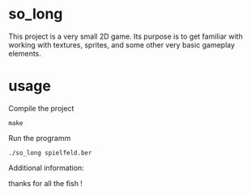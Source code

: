 # so_long

This project is a very small 2D game. Its purpose is to get familiar with working with textures, sprites, and some other very basic gameplay elements.




# usage

Compile the project

	make

Run the programm

	./so_long spielfeld.ber



Additional information:

thanks for all the fish !
